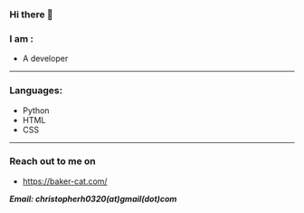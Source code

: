 ### Hi there 👋

### I am :
- A developer

---

### Languages:
- Python
- HTML
- CSS

---

### Reach out to me on
- https://baker-cat.com/

***Email: christopherh0320(at)gmail(dot)com***
